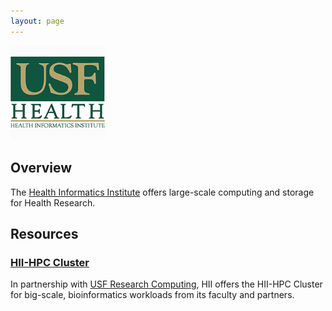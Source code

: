 ```yaml
---
layout: page
---
```


<img src="images/usf-hii-logo.png" border="0" width="30%" height="30%" />
<br/>

## Overview

The [Health Informatics Institute](http://www.hii.usf.edu) offers large-scale computing and
storage for Health Research.

## Resources

### [HII-HPC Cluster](pages/hii-hpc.html)

In partnership with [USF Research Computing](http://www.usf.edu/it/research-computing/),
HII offers the HII-HPC Cluster for big-scale, bioinformatics workloads from its
faculty and partners.
